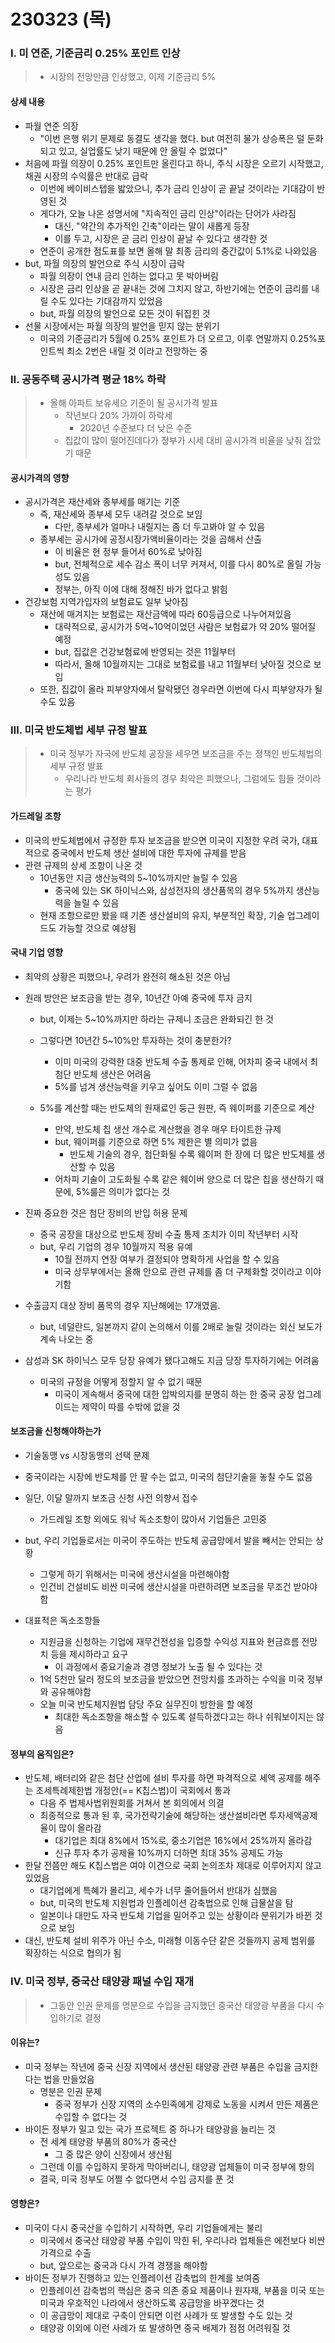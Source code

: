 # 230323 (목)



### Ⅰ. 미 연준, 기준금리 0.25% 포인트 인상

> - 시장의 전망만큼 인상했고, 이제 기준금리 5%



#### 상세 내용

- 파월 연준 의장
  - "이번 은행 위기 문제로 동결도 생각을 했다. but 여전히 물가 상승폭은 덜 둔화되고 있고, 실업률도 낮기 때문에 안 올릴 수 없었다"
- 처음에 파월 의장이 0.25% 포인트만 올린다고 하니, 주식 시장은 오르기 시작했고, 채권 시장의 수익률은 반대로 급락
  - 이번에 베이비스텝을 밟았으니, 추가 금리 인상이 곧 끝날 것이라는 기대감이 반영된 것
  - 게다가, 오늘 나온 성명서에 "지속적인 금리 인상"이라는 단어가 사라짐
    - 대신, "약간의 추가적인 긴축"이라는 말이 새롭게 등장
    - 이를 두고, 시장은 곧 금리 인상이 끝날 수 있다고 생각한 것
  - 연준이 공개한 점도표를 보면 올해 말 최종 금리의 중간값이 5.1%로 나와있음
- but, 파월 의장의 발언으로 주식 시장이 급락
  - 파월 의장이 연내 금리 인하는 없다고 못 박아버림
  - 시장은 금리 인상을 곧 끝내는 것에 그치지 않고, 하반기에는 연준이 금리를 내릴 수도 있다는 기대감까지 있었음
  - but, 파월 의장의 발언으로 모든 것이 뒤집힌 것
- 선물 시장에서는 파월 의장의 발언을 믿지 않는 분위기
  - 미국의 기준금리가 5월에 0.25% 포인트가 더 오르고, 이후 연말까지 0.25%포인트씩 최소 2번은 내릴 것 이라고 전망하는 중





### Ⅱ. 공동주택 공시가격 평균 18% 하락

> - 올해 아파트 보유세으 기준이 될 공시가격 발표
>   - 작년보다 20% 가까이 하락세
>     - 2020년 수준보다 더 낮은 수준
>   - 집값이 많이 떨어진데다가 정부가 시세 대비 공시가격 비율을 낮춰 잡았기 때문



#### 공시가격의 영향

- 공시가격은 재산세와 종부세를 매기는 기준
  - 즉, 재산세와 종부세 모두 내려갈 것으로 보임
    - 다만, 종부세가 얼마나 내릴지는 좀 더 두고봐야 알 수 있음
  - 종부세는 공시가에 공정시장가액비율이라는 것을 곱해서 산출
    - 이 비율은 현 정부 들어서 60%로 낮아짐
    - but, 전체적으로 세수 감소 폭이 너무 커져서, 이를 다시 80%로 올릴 가능성도 있음
    - 정부는, 아직 이에 대해 정해진 바가 없다고 밝힘
- 건강보험 지역가입자의 보험료도 일부 낮아짐
  - 재산에 매겨지는 보험료는 재산금액에 따라 60등급으로 나누어져있음
    - 대략적으로, 공시가가 5억~10억이었던 사람은 보험료가 약 20% 떨어질 예정
    - but, 집값은 건강보험료에 반영되는 것은 11월부터
    - 따라서, 올해 10월까지는 그대로 보험료를 내고 11월부터 낮아질 것으로 보임
  - 또한, 집값이 올라 피부양자에서 탈락됐던 경우라면 이번에 다시 피부양자가 될 수도 있음





### Ⅲ. 미국 반도체법 세부 규정 발표

> - 미국 정부가 자국에 반도체 공장을 세우면 보조금을 주는 정책인 반도체법의 세부 규정 발표
>   - 우리나라 반도체 회사들의 경우 최악은 피했으나, 그럼에도 힘들 것이라는 평가



#### 가드레일 조항

- 미국의 반도체법에서 규정한 투자 보조금을 받으면 미국이 지정한 우려 국가, 대표적으로 중국에서 반도체 생산 설비에 대한 투자에 규제를 받음
- 관련 규제의 상세 조항이 나온 것
  - 10년동안 지금 생산능력의 5~10%까지만 늘릴 수 있음
    - 중국에 있는 SK 하이닉스와, 삼성전자의 생산품목의 경우 5%까지 생산능력을 늘릴 수 있음
  - 현재 조항으로만 봤을 때 기존 생산설비의 유지, 부분적인 확장, 기술 업그레이드도 가능할 것으로 예상됨



#### 국내 기업 영향

- 최악의 상황은 피했으나, 우려가 완전히 해소된 것은 아님

- 원래 방안은 보조금을 받는 경우, 10년간 아예 중국에 투자 금지

  - but, 이제는 5~10%까지만 하라는 규제니 조금은 완화되긴 한 것
  - 그렇다면 10년간 5~10%만 투자하는 것이 충분한가?
    - 이미 미국의 강력한 대중 반도체 수출 통제로 인해, 어차피 중국 내에서 최첨단 반도체 생산은 어려움
    - 5%를 넘겨 생산능력을 키우고 싶어도 이미 그럴 수 없음

  - 5%를 계산할 때는 반도체의 원재료인 둥근 원판, 즉 웨이퍼를 기준으로 계산
    - 만약, 반도체 칩 생산 개수로 계산했을 경우 매우 타이트한 규제
    - but, 웨이퍼를 기준으로 하면 5% 제한은 별 의미가 없음
      - 반도체 기술의 경우, 첨단화될 수록 웨이퍼 한 장에 더 많은 반도체를 생산할 수 있음
    - 어차피 기술이 고도화될 수록 같은 웨이버 양으로 더 많은 칩을 생산하기 때문에, 5%룰은 의미가 없다는  것

- 진짜 중요한 것은 첨단 장비의 반입 허용 문제
  - 중국 공장을 대상으로 반도체 장비 수출 통제 조치가 이미 작년부터 시작
  - but, 우리 기업의 경우 10월까지 적용 유예
    - 10월 전까지 연장 여부가 결정되야 명확하게 사업을 할 수 있음	
    - 미국 상무부에서는 올해 안으로 관련 규제를 좀 더 구체화할 것이라고 이야기함
- 수출금지 대상 장비 품목의 경우 지난해에는 17개였음.
  - but, 네덜란드, 일본까지 같이 논의해서 이를 2배로 늘릴 것이라는 외신 보도가 계속 나오는 중
- 삼성과 SK 하이닉스 모두 당장 유예가 됐다고해도 지금 당장 투자하기에는 어려움
  - 미국의 규정을 어떻게 정할지 알 수 없기 때문
    - 미국이 게속해서 중국에 대한 압박의지를 분명히 하는 한 중국 공장 업그레이드는 제약이 따를 수밖에 없을 것



#### 보조금을 신청해야하는가

- 기술동맹 vs 시장동맹의 선택 문제

- 중국이라는 시장에 반도체를 안 팔 수는 없고, 미국의 첨단기술을 놓칠 수도 없음
- 일단, 이달 말까지 보조금 신청 사전 의향서 접수
  - 가드레일 조항 외에도 워낙 독소조항이 많아서 기업들은 고민중
- but, 우리 기업들로서는 미국이 주도하는 반도체 공급망에서 발을 빼서는 안되는 상황
  - 그렇게 하기 위해서는 미국에 생산시설을 마련해야함
  - 인건비 건설비도 비싼 미국에 생산시설을 마련하려면 보조금을 무조건 받아야함
- 대표적은 독소조항들
  - 지원금을 신청하는 기업에 재무건전성을 입증할 수익성 지표와 현금흐름 전망치 등을 제시하라고 요구
    - 이 과정에서 중요기술과 경영 정보가 노출 될 수 있다는 것
  - 1억 5천만 달러 정도의 보조금을 받았으면 전망치를 초과하는 수익을 미국 정부와 공유해야함
  - 오늘 미국 반도체지원법 담당 주요 실무진이 방한을 할 예정
    - 최대한 독소조항을 해소할 수 있도록 설득하겠다고는 하나 쉬워보이지는 않음



#### 정부의 움직임은?

- 반도체, 배터리와 같은 첨단 산업에 설비 투자를 하면 파격적으로 세액 공제를 해주는 조세특례제한법 개정안(== K칩스법)이 국회에서 통과
  - 다음 주 법제사법위원회를 거쳐서 본 회의에서 의결
  - 최종적으로 통과 된 후, 국가전략기술에 해당하는 생산설비라면 투자세액공제율이 많이 올라감
    - 대기업은 최대 8%에서 15%로, 중소기업은 16%에서 25%까지 올라감
    - 신규 투자 추가 공제율 10%까지 더하면 최대 35% 공제도 가능
- 한달 전쯤만 해도 K칩스법은 여야 이견으로 국회 논의조차 제대로 이루어지지 않고 있었음
  - 대기업에게 특혜가 몰리고, 세수가 너무 줄어들어서 반대가 심했음
  - but, 미국의 반도체 지원법과 인플레이션 감축법으로 인해 급물살을 탐
  - 일본이나 대만도 자국 반도체 기업을 밀어주고 있는 상황이라 분위기가 바뀐 것으로 보임
- 대신, 반도체 설비 위주가 아닌 수소, 미래형 이동수단 같은 것들까지 공제 범위를 확장하는 식으로 협의가 됨



### Ⅳ. 미국 정부, 중국산 태양광 패널 수입 재개

> - 그동안 인권 문제를 명분으로 수입을 금지했던 중국산 태양광 부품을 다시 수입하기로 결정



#### 이유는?

- 미국 정부는 작년에 중국 신장 지역에서 생산된 태양광 관련 부품은 수입을 금지한다는 법을 만들었음
  - 명분은 인권 문제
    - 중국 정부가 신장 지역의 소수민족에게 강제로 노동을 시켜서 만든 제품은 수입할 수 없다는 것
- 바이든 정부가 밀고 있는 국가 프로젝트 중 하나가 태양광을 늘리는 것
  - 전 세계 태양광 부품의 80%가 중국산
    - 그 중 많은 양이 신장에서 생산됨
  - 그런데 이를 수입하지 못하게 막아버리니, 태양광 업체들이 미국 정부에 항의
  - 결국, 미국 정부도 어쩔 수 없다면서 수입 금지를 푼 것



#### 영향은?

- 미국이 다시 중국산을 수입하기 시작하면, 우리 기업들에게는 불리
  - 미국에서 중국산 태양광 부품 수입이 막힌 뒤, 우리나라 업체들은 에전보다 비싼 가격으로 수출
  - but, 앞으로는 중국과 다시 가격 경쟁을 해야함
- 바이든 정부가 진행하고 있는 인플레이션 감축법의 한계를 보여줌
  - 인플레이션 감축법의 핵심은 중국 의존 중요 제품이나 원자재, 부품을 미국 또는 미국과 우호적인 나라에서 생산하도록 공급망을 바꾸겠다는 것
  - 이 공급망이 제대로 구축이 안되면 이런 사례가 또 발생할 수도 있는 것
  - 태양광 이외에 이런 사례가 또 발생하면 중국 배제가 점점 어려워질 것
